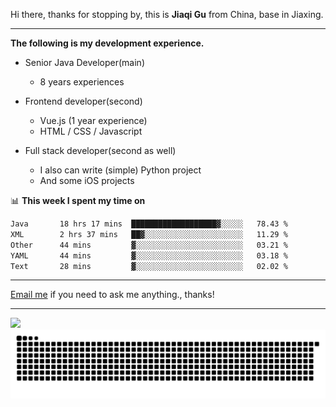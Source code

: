 Hi there, thanks for stopping by, this is **Jiaqi Gu** from China, base in Jiaxing.

---

**The following is my development experience.**

- Senior Java Developer(main)
  - 8 years experiences

- Frontend developer(second)
  - Vue.js (1 year experience)
  - HTML / CSS / Javascript
  
- Full stack developer(second as well)
  - I also can write (simple) Python project
  - And some iOS projects

📊 **This week I spent my time on**
<!--START_SECTION:waka-->

```txt
Java       18 hrs 17 mins  ███████████████████▓░░░░░   78.43 %
XML        2 hrs 37 mins   ██▓░░░░░░░░░░░░░░░░░░░░░░   11.29 %
Other      44 mins         ▓░░░░░░░░░░░░░░░░░░░░░░░░   03.21 %
YAML       44 mins         ▓░░░░░░░░░░░░░░░░░░░░░░░░   03.18 %
Text       28 mins         ▓░░░░░░░░░░░░░░░░░░░░░░░░   02.02 %
```

<!--END_SECTION:waka-->

---

[Email me](mailto:htk2klwgr@mozmail.com?subject=Hiring_from_GitHub) if you need to ask me anything., thanks!

---

![]( https://visitor-badge.glitch.me/badge?page_id=githubgujiaqi)
![]( https://github.com/droid-Q/droid-Q/raw/output/github-contribution-grid-snake.svg#gh-dark-mode-only)
